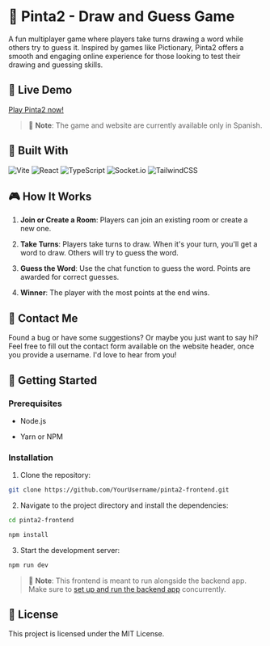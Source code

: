 # 🎨 Pinta2 - Draw and Guess Game

A fun multiplayer game where players take turns drawing a word while others try to guess it. Inspired by games like Pictionary, Pinta2 offers a smooth and engaging online experience for those looking to test their drawing and guessing skills.

## 🔗 Live Demo

[Play Pinta2 now!](https://www.pinta2.pabloaviles.es)

> 📝 **Note**: The game and website are currently available only in Spanish.

## 🔧 Built With

![Vite](https://img.shields.io/badge/vite-%23646CFF.svg?style=for-the-badge&logo=vite&logoColor=white) ![React](https://img.shields.io/badge/react-%2320232a.svg?style=for-the-badge&logo=react&logoColor=%2361DAFB) ![TypeScript](https://img.shields.io/badge/typescript-%23007ACC.svg?style=for-the-badge&logo=typescript&logoColor=white) ![Socket.io](https://img.shields.io/badge/socket.io-%23010000.svg?style=for-the-badge&logo=socket.io&logoColor=white) ![TailwindCSS](https://img.shields.io/badge/tailwindcss-%2338B2AC.svg?style=for-the-badge&logo=tailwind-css&logoColor=white)

## 🎮 How It Works

1.  **Join or Create a Room**: Players can join an existing room or create a new one.

2.  **Take Turns**: Players take turns to draw. When it's your turn, you'll get a word to draw. Others will try to guess the word.

3.  **Guess the Word**: Use the chat function to guess the word. Points are awarded for correct guesses.

4.  **Winner**: The player with the most points at the end wins.

## 💌 Contact Me

Found a bug or have some suggestions? Or maybe you just want to say hi? Feel free to fill out the contact form available on the website header, once you provide a username. I'd love to hear from you!

## 🚀 Getting Started

### Prerequisites

- Node.js

- Yarn or NPM

### Installation

1. Clone the repository:

```bash
git clone https://github.com/YourUsername/pinta2-frontend.git
```

2. Navigate to the project directory and install the dependencies:

```bash
cd pinta2-frontend

npm install
```

3. Start the development server:

```bash
npm run dev
```

> 📝 **Note**: This frontend is meant to run alongside the backend app. Make sure to [set up and run the backend app](https://github.com/Pablo-Aviles-Prieto/pinta2-backend#-getting-started) concurrently.

## 📃 License

This project is licensed under the MIT License.
